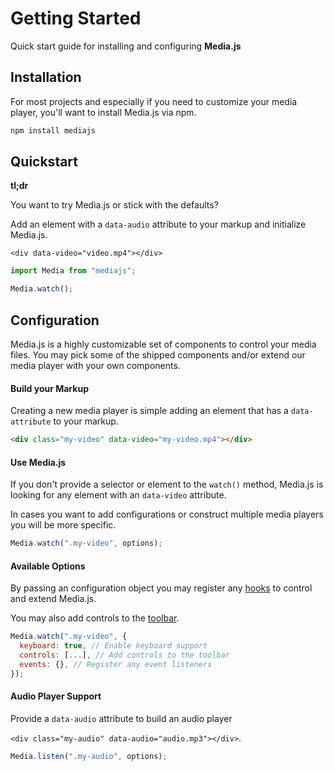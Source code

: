 # Getting Started

Quick start guide for installing and configuring **Media.js**

## Installation

For most projects and especially if you need to customize your media player, you'll want to install Media.js via npm.

```sh
npm install mediajs
```

## Quickstart

**tl;dr**

You want to try Media.js or stick with the defaults?

Add an element with a `data-audio` attribute to your markup and initialize Media.js.

`<div data-video="video.mp4"></div>`

```js
import Media from "mediajs";

Media.watch();
```

## Configuration

Media.js is a highly customizable set of components to control your media files. You may pick some of the shipped components and/or extend our media player with your own components.

#### Build your Markup

Creating a new media player is simple adding an element that has a `data-attribute` to your markup.

```html
<div class="my-video" data-video="my-video.mp4"></div>
```

#### Use Media.js

If you don't provide a selector or element to the `watch()` method, Media.js is looking for any element with an `data-video` attribute.

In cases you want to add configurations or construct multiple media players you will be more specific.

```js
Media.watch(".my-video", options);
```

#### Available Options

By passing an configuration object you may register any [hooks](events) to control and extend Media.js.

You may also add controls to the [toolbar](toolbar).

```js
Media.watch(".my-video", {
  keyboard: true, // Enable keyboard support
  controls: [...], // Add controls to the toolbar
  events: {}, // Register any event listeners
});
```

#### Audio Player Support

Provide a `data-audio` attribute to build an audio player

`<div class="my-audio" data-audio="audio.mp3"></div>`.

```js
Media.listen(".my-audio", options);
```
